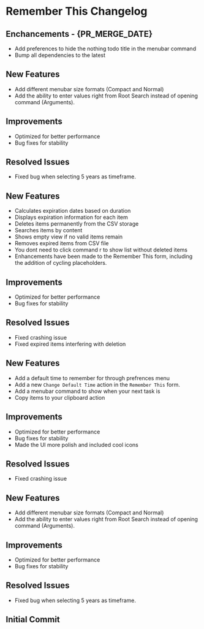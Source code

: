 # Remember This Changelog

## Enchancements - {PR_MERGE_DATE}
- Add preferences to hide the nothing todo title in the menubar command
- Bump all dependencies to the latest

## New Features
- Add different menubar size formats (Compact and Normal)
- Add the ability to enter values right from Root Search instead of opening command (Arguments).

## Improvements
- Optimized for better performance
- Bug fixes for stability

## Resolved Issues
- Fixed bug when selecting 5 years as timeframe.

## New Features
- Calculates expiration dates based on duration
- Displays expiration information for each item
- Deletes items permanently from the CSV storage
- Searches items by content
- Shows empty view if no valid items remain
- Removes expired items from CSV file
- You dont need to click command r to show list without deleted items
- Enhancements have been made to the Remember This form, including the addition of cycling placeholders.

## Improvements
- Optimized for better performance
- Bug fixes for stability

## Resolved Issues
- Fixed crashing issue
- Fixed expired items interfering with deletion

## New Features
- Add a default time to remember for through prefrences menu
- Add a new `Change Default Time` action in the `Remember This` form.
- Add a menubar command to show when your next task is
- Copy items to your clipboard action

## Improvements
- Optimized for better performance
- Bug fixes for stability
- Made the UI more polish and included cool icons

## Resolved Issues
- Fixed crashing issue

## New Features
- Add different menubar size formats (Compact and Normal)
- Add the ability to enter values right from Root Search instead of opening command (Arguments).

## Improvements
- Optimized for better performance
- Bug fixes for stability

## Resolved Issues
- Fixed bug when selecting 5 years as timeframe.

## Initial Commit

